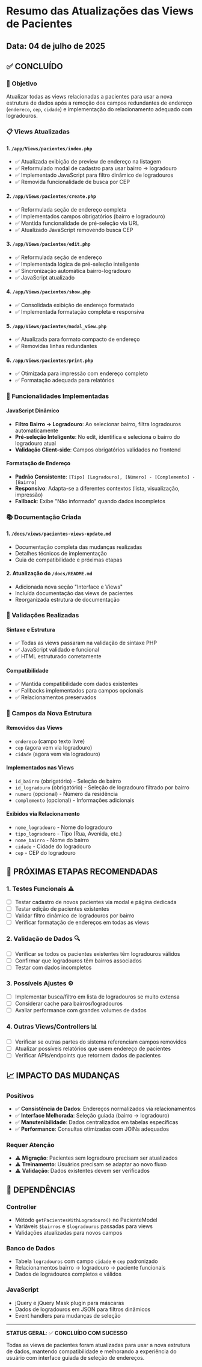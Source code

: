# Resumo das Atualizações das Views de Pacientes

## Data: 04 de julho de 2025

## ✅ CONCLUÍDO

### 🎯 Objetivo
Atualizar todas as views relacionadas a pacientes para usar a nova estrutura de dados após a remoção dos campos redundantes de endereço (`endereco`, `cep`, `cidade`) e implementação do relacionamento adequado com logradouros.

### 📋 Views Atualizadas

#### 1. `/app/Views/pacientes/index.php`
- ✅ Atualizada exibição de preview de endereço na listagem
- ✅ Reformulado modal de cadastro para usar bairro → logradouro
- ✅ Implementado JavaScript para filtro dinâmico de logradouros
- ✅ Removida funcionalidade de busca por CEP

#### 2. `/app/Views/pacientes/create.php`
- ✅ Reformulada seção de endereço completa
- ✅ Implementados campos obrigatórios (bairro e logradouro)
- ✅ Mantida funcionalidade de pré-seleção via URL
- ✅ Atualizado JavaScript removendo busca CEP

#### 3. `/app/Views/pacientes/edit.php`
- ✅ Reformulada seção de endereço
- ✅ Implementada lógica de pré-seleção inteligente
- ✅ Sincronização automática bairro-logradouro
- ✅ JavaScript atualizado

#### 4. `/app/Views/pacientes/show.php`
- ✅ Consolidada exibição de endereço formatado
- ✅ Implementada formatação completa e responsiva

#### 5. `/app/Views/pacientes/modal_view.php`
- ✅ Atualizada para formato compacto de endereço
- ✅ Removidas linhas redundantes

#### 6. `/app/Views/pacientes/print.php`
- ✅ Otimizada para impressão com endereço completo
- ✅ Formatação adequada para relatórios

### 🔧 Funcionalidades Implementadas

#### JavaScript Dinâmico
- **Filtro Bairro → Logradouro**: Ao selecionar bairro, filtra logradouros automaticamente
- **Pré-seleção Inteligente**: No edit, identifica e seleciona o bairro do logradouro atual
- **Validação Client-side**: Campos obrigatórios validados no frontend

#### Formatação de Endereço
- **Padrão Consistente**: `[Tipo] [Logradouro], [Número] - [Complemento] - [Bairro]`
- **Responsivo**: Adapta-se a diferentes contextos (lista, visualização, impressão)
- **Fallback**: Exibe "Não informado" quando dados incompletos

### 📚 Documentação Criada

#### 1. `/docs/views/pacientes-views-update.md`
- Documentação completa das mudanças realizadas
- Detalhes técnicos de implementação
- Guia de compatibilidade e próximas etapas

#### 2. Atualização do `/docs/README.md`
- Adicionada nova seção "Interface e Views"
- Incluída documentação das views de pacientes
- Reorganizada estrutura de documentação

### 🧪 Validações Realizadas

#### Sintaxe e Estrutura
- ✅ Todas as views passaram na validação de sintaxe PHP
- ✅ JavaScript validado e funcional
- ✅ HTML estruturado corretamente

#### Compatibilidade
- ✅ Mantida compatibilidade com dados existentes
- ✅ Fallbacks implementados para campos opcionais
- ✅ Relacionamentos preservados

### 🎯 Campos da Nova Estrutura

#### Removidos das Views
- `endereco` (campo texto livre)
- `cep` (agora vem via logradouro)
- `cidade` (agora vem via logradouro)

#### Implementados nas Views
- `id_bairro` (obrigatório) - Seleção de bairro
- `id_logradouro` (obrigatório) - Seleção de logradouro filtrado por bairro
- `numero` (opcional) - Número da residência
- `complemento` (opcional) - Informações adicionais

#### Exibidos via Relacionamento
- `nome_logradouro` - Nome do logradouro
- `tipo_logradouro` - Tipo (Rua, Avenida, etc.)
- `nome_bairro` - Nome do bairro
- `cidade` - Cidade do logradouro
- `cep` - CEP do logradouro

## 🚀 PRÓXIMAS ETAPAS RECOMENDADAS

### 1. Testes Funcionais ⚠️
- [ ] Testar cadastro de novos pacientes via modal e página dedicada
- [ ] Testar edição de pacientes existentes
- [ ] Validar filtro dinâmico de logradouros por bairro
- [ ] Verificar formatação de endereços em todas as views

### 2. Validação de Dados 🔍
- [ ] Verificar se todos os pacientes existentes têm logradouros válidos
- [ ] Confirmar que logradouros têm bairros associados
- [ ] Testar com dados incompletos

### 3. Possíveis Ajustes ⚙️
- [ ] Implementar busca/filtro em lista de logradouros se muito extensa
- [ ] Considerar cache para bairros/logradouros
- [ ] Avaliar performance com grandes volumes de dados

### 4. Outras Views/Controllers 📊
- [ ] Verificar se outras partes do sistema referenciam campos removidos
- [ ] Atualizar possíveis relatórios que usem endereço de pacientes
- [ ] Verificar APIs/endpoints que retornem dados de pacientes

## 📈 IMPACTO DAS MUDANÇAS

### Positivos
- ✅ **Consistência de Dados**: Endereços normalizados via relacionamentos
- ✅ **Interface Melhorada**: Seleção guiada (bairro → logradouro)
- ✅ **Manutenibilidade**: Dados centralizados em tabelas específicas
- ✅ **Performance**: Consultas otimizadas com JOINs adequados

### Requer Atenção
- ⚠️ **Migração**: Pacientes sem logradouro precisam ser atualizados
- ⚠️ **Treinamento**: Usuários precisam se adaptar ao novo fluxo
- ⚠️ **Validação**: Dados existentes devem ser verificados

## 🔗 DEPENDÊNCIAS

### Controller
- Método `getPacientesWithLogradouro()` no PacienteModel
- Variáveis `$bairros` e `$logradouros` passadas para views
- Validações atualizadas para novos campos

### Banco de Dados
- Tabela `logradouros` com campo `cidade` e `cep` padronizado
- Relacionamentos bairro → logradouro → paciente funcionais
- Dados de logradouros completos e válidos

### JavaScript
- jQuery e jQuery Mask plugin para máscaras
- Dados de logradouros em JSON para filtros dinâmicos
- Event handlers para mudanças de seleção

---

**STATUS GERAL**: ✅ **CONCLUÍDO COM SUCESSO**

Todas as views de pacientes foram atualizadas para usar a nova estrutura de dados, mantendo compatibilidade e melhorando a experiência do usuário com interface guiada de seleção de endereços.
